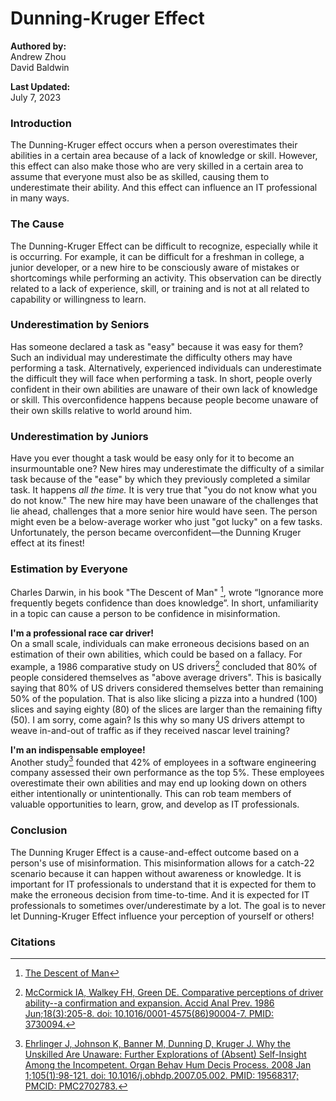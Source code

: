 # Dunning-Kruger Effect
****Authored by:****  
Andrew Zhou  
David Baldwin  

****Last Updated:****  
July 7, 2023

### Introduction 
The Dunning-Kruger effect occurs when a person overestimates their abilities in a certain area because of a lack of knowledge or skill. However, this effect can also make those who are very skilled in a certain area to assume that everyone must also be as skilled, causing them to underestimate their ability. And this effect can influence an IT professional in many ways.

### The Cause
The Dunning-Kruger Effect can be difficult to recognize, especially while it is occurring. For example, it can be difficult for a freshman in college, a junior developer, or a new hire to be consciously aware of mistakes or shortcomings while performing an activity. This observation can be directly related to a lack of experience, skill, or training and is not at all related to capability or willingness to learn. 

### Underestimation by Seniors 
Has someone declared a task as "easy" because it was easy for them? Such an individual may underestimate the difficulty others may have performing a task. Alternatively, experienced individuals can underestimate the difficult they will face when performing a task. In short, people overly confident in their own abilities are unaware of their own lack of knowledge or skill. This overconfidence happens because people become unaware of their own skills relative to world around him. 

### Underestimation by Juniors
Have you ever thought a task would be easy only for it to become an insurmountable one? New hires may underestimate the difficulty of a similar task because of the "ease" by which they previously completed a similar task. It happens *all the time.* It is very true that "you do not know what you do not know." The new hire may have been unaware of the challenges that lie ahead, challenges that a more senior hire would have seen. The person might even be a below-average worker who just "got lucky" on a few tasks. Unfortunately, the person became overconfident—the Dunning Kruger effect at its finest!  

### Estimation by Everyone
Charles Darwin, in his book "The Descent of Man" [^darwin], wrote “Ignorance more frequently begets confidence than does knowledge”. In short, unfamiliarity in a topic can cause a person to be confidence in misinformation.

****I'm a professional race car driver!****  
On a small scale, individuals can make erroneous decisions based on an estimation of their own abilities, which could be based on a fallacy. For example, a 1986 comparative study on US drivers[^drivers] concluded that 80% of people considered themselves as "above average drivers". This is basically saying that 80% of US drivers considered themselves better than remaining 50% of the population.  That is also like slicing a pizza into a hundred (100) slices and saying eighty (80) of the slices are larger than the remaining fifty (50). I am sorry, come again? Is this why so many US drivers attempt to weave in-and-out of traffic as if they received nascar level training?  

****I'm an indispensable employee!****  
Another study[^developers] founded that 42% of employees in a software engineering company assessed their own performance as the top 5%. These employees overestimate their own abilities and may end up looking down on others either intentionally or unintentionally. This can rob team members of valuable opportunities to learn, grow, and develop as IT professionals.

### Conclusion
The Dunning Kruger Effect is a cause-and-effect outcome based on a person's use of misinformation. This misinformation allows for a catch-22 scenario because it can happen without awareness or knowledge. It is important for IT professionals to understand that it is expected for them to make the erroneous decision from time-to-time. And it is expected for IT professionals to sometimes over/underestimate by a lot. The goal is to never let Dunning-Kruger Effect influence your perception of yourself or others!


### Citations
[^drivers]: [McCormick IA, Walkey FH, Green DE. Comparative perceptions of driver ability--a confirmation and expansion. Accid Anal Prev. 1986 Jun;18(3):205-8. doi: 10.1016/0001-4575(86)90004-7. PMID: 3730094.](https://pubmed.ncbi.nlm.nih.gov/3730094/#:~:text=The%20results%20confirmed%20expectations%20that,vary%20significantly%20across%20demographic%20categories.)  

[^developers]: [Ehrlinger J, Johnson K, Banner M, Dunning D, Kruger J. Why the Unskilled Are Unaware: Further Explorations of (Absent) Self-Insight Among the Incompetent. Organ Behav Hum Decis Process. 2008 Jan 1;105(1):98-121. doi: 10.1016/j.obhdp.2007.05.002. PMID: 19568317; PMCID: PMC2702783.](https://www.ncbi.nlm.nih.gov/pmc/articles/PMC2702783/)  

[^darwin]: [The Descent of Man](https://www.literature.org/authors/darwin-charles/the-descent-of-man/introduction.html)

